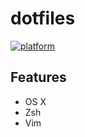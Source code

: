# dotfiles
[![platform](https://img.shields.io/badge/platform-OS%20X-lightgrey.svg?style=flat)](./doc/OSX.md "Platform")

## Features
- OS X 
- Zsh
- Vim
